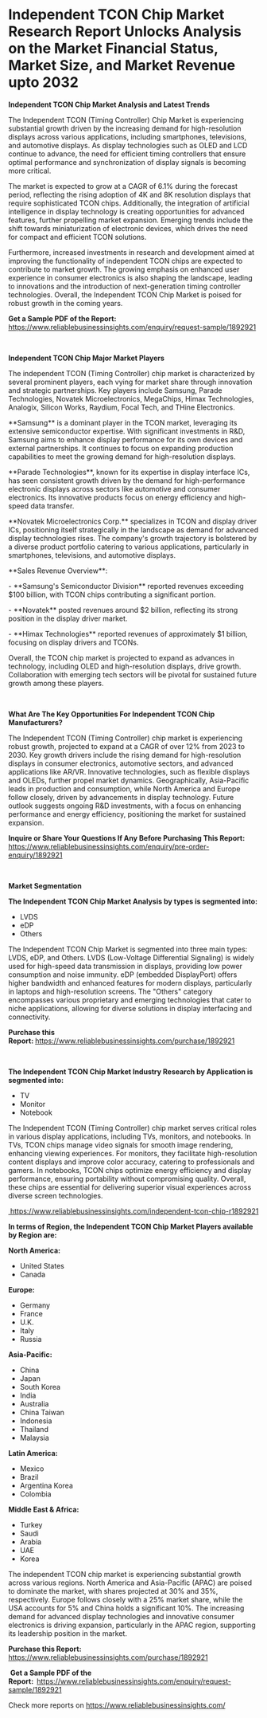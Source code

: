 <p><h1>Independent TCON Chip Market Research Report Unlocks Analysis on the Market Financial Status, Market Size, and Market Revenue upto 2032</h1></p><p><strong>Independent TCON Chip Market Analysis and Latest Trends</strong></p>
<p><p>The Independent TCON (Timing Controller) Chip Market is experiencing substantial growth driven by the increasing demand for high-resolution displays across various applications, including smartphones, televisions, and automotive displays. As display technologies such as OLED and LCD continue to advance, the need for efficient timing controllers that ensure optimal performance and synchronization of display signals is becoming more critical. </p><p>The market is expected to grow at a CAGR of 6.1% during the forecast period, reflecting the rising adoption of 4K and 8K resolution displays that require sophisticated TCON chips. Additionally, the integration of artificial intelligence in display technology is creating opportunities for advanced features, further propelling market expansion. Emerging trends include the shift towards miniaturization of electronic devices, which drives the need for compact and efficient TCON solutions. </p><p>Furthermore, increased investments in research and development aimed at improving the functionality of independent TCON chips are expected to contribute to market growth. The growing emphasis on enhanced user experience in consumer electronics is also shaping the landscape, leading to innovations and the introduction of next-generation timing controller technologies. Overall, the Independent TCON Chip Market is poised for robust growth in the coming years.</p></p>
<p><strong>Get a Sample PDF of the Report:&nbsp;</strong> <a href="https://www.reliablebusinessinsights.com/enquiry/request-sample/1892921?utm_campaign=2286&utm_medium=2&utm_source=Github&utm_content=ia&utm_term=13022025&utm_id=independent-tcon-chip">https://www.reliablebusinessinsights.com/enquiry/request-sample/1892921</a></p>
<p>&nbsp;</p>
<p><strong>Independent TCON Chip Major Market Players</strong></p>
<p><p>The independent TCON (Timing Controller) chip market is characterized by several prominent players, each vying for market share through innovation and strategic partnerships. Key players include Samsung, Parade Technologies, Novatek Microelectronics, MegaChips, Himax Technologies, Analogix, Silicon Works, Raydium, Focal Tech, and THine Electronics.</p><p>**Samsung** is a dominant player in the TCON market, leveraging its extensive semiconductor expertise. With significant investments in R&D, Samsung aims to enhance display performance for its own devices and external partnerships. It continues to focus on expanding production capabilities to meet the growing demand for high-resolution displays.</p><p>**Parade Technologies**, known for its expertise in display interface ICs, has seen consistent growth driven by the demand for high-performance electronic displays across sectors like automotive and consumer electronics. Its innovative products focus on energy efficiency and high-speed data transfer.</p><p>**Novatek Microelectronics Corp.** specializes in TCON and display driver ICs, positioning itself strategically in the landscape as demand for advanced display technologies rises. The company's growth trajectory is bolstered by a diverse product portfolio catering to various applications, particularly in smartphones, televisions, and automotive displays.</p><p>**Sales Revenue Overview**: </p><p>- **Samsung's Semiconductor Division** reported revenues exceeding $100 billion, with TCON chips contributing a significant portion.</p><p>- **Novatek** posted revenues around $2 billion, reflecting its strong position in the display driver market.</p><p>- **Himax Technologies** reported revenues of approximately $1 billion, focusing on display drivers and TCONs.</p><p>  </p><p>Overall, the TCON chip market is projected to expand as advances in technology, including OLED and high-resolution displays, drive growth. Collaboration with emerging tech sectors will be pivotal for sustained future growth among these players.</p></p>
<p>&nbsp;</p>
<p><strong>What Are The Key Opportunities For Independent TCON Chip Manufacturers?</strong></p>
<p><p>The Independent TCON (Timing Controller) chip market is experiencing robust growth, projected to expand at a CAGR of over 12% from 2023 to 2030. Key growth drivers include the rising demand for high-resolution displays in consumer electronics, automotive sectors, and advanced applications like AR/VR. Innovative technologies, such as flexible displays and OLEDs, further propel market dynamics. Geographically, Asia-Pacific leads in production and consumption, while North America and Europe follow closely, driven by advancements in display technology. Future outlook suggests ongoing R&D investments, with a focus on enhancing performance and energy efficiency, positioning the market for sustained expansion.</p></p>
<p><strong>Inquire or Share Your Questions If Any Before Purchasing This Report:</strong> <a href="https://www.reliablebusinessinsights.com/enquiry/pre-order-enquiry/1892921?utm_campaign=2286&utm_medium=2&utm_source=Github&utm_content=ia&utm_term=13022025&utm_id=independent-tcon-chip">https://www.reliablebusinessinsights.com/enquiry/pre-order-enquiry/1892921</a></p>
<p>&nbsp;</p>
<p><strong>Market Segmentation</strong></p>
<p><strong>The Independent TCON Chip Market Analysis by types is segmented into:</strong></p>
<p><ul><li>LVDS</li><li>eDP</li><li>Others</li></ul></p>
<p><p>The Independent TCON Chip Market is segmented into three main types: LVDS, eDP, and Others. LVDS (Low-Voltage Differential Signaling) is widely used for high-speed data transmission in displays, providing low power consumption and noise immunity. eDP (embedded DisplayPort) offers higher bandwidth and enhanced features for modern displays, particularly in laptops and high-resolution screens. The "Others" category encompasses various proprietary and emerging technologies that cater to niche applications, allowing for diverse solutions in display interfacing and connectivity.</p></p>
<p><strong>Purchase this Report:&nbsp;</strong><a href="https://www.reliablebusinessinsights.com/purchase/1892921?utm_campaign=2286&utm_medium=2&utm_source=Github&utm_content=ia&utm_term=13022025&utm_id=independent-tcon-chip">https://www.reliablebusinessinsights.com/purchase/1892921</a></p>
<p>&nbsp;</p>
<p><strong>The Independent TCON Chip Market Industry Research by Application is segmented into:</strong></p>
<p><ul><li>TV</li><li>Monitor</li><li>Notebook</li></ul></p>
<p><p>The Independent TCON (Timing Controller) chip market serves critical roles in various display applications, including TVs, monitors, and notebooks. In TVs, TCON chips manage video signals for smooth image rendering, enhancing viewing experiences. For monitors, they facilitate high-resolution content displays and improve color accuracy, catering to professionals and gamers. In notebooks, TCON chips optimize energy efficiency and display performance, ensuring portability without compromising quality. Overall, these chips are essential for delivering superior visual experiences across diverse screen technologies.</p></p>
<p><a href="https://www.reliablebusinessinsights.com/independent-tcon-chip-r1892921?utm_campaign=2286&utm_medium=2&utm_source=Github&utm_content=ia&utm_term=13022025&utm_id=independent-tcon-chip">&nbsp;https://www.reliablebusinessinsights.com/independent-tcon-chip-r1892921</a></p>
<p><strong>In terms of Region, the Independent TCON Chip Market Players available by Region are:</strong></p>
<p>
    <p> <strong> North America: </strong>
        <ul>
            <li>United States</li>
            <li>Canada</li>
        </ul>
        </p> 
    <p> <strong> Europe: </strong>
        <ul>
            <li>Germany</li>
            <li>France</li>
            <li>U.K.</li>
            <li>Italy</li>
            <li>Russia</li>
        </ul>
        </p> 
    <p> <strong> Asia-Pacific: </strong>
        <ul>
            <li>China</li>
            <li>Japan</li>
            <li>South Korea</li>
            <li>India</li>
            <li>Australia</li>
            <li>China Taiwan</li>
            <li>Indonesia</li>
            <li>Thailand</li>
            <li>Malaysia</li>
        </ul>
        </p> 
    <p> <strong> Latin America: </strong>
        <ul>
            <li>Mexico</li>
            <li>Brazil</li>
            <li>Argentina Korea</li>
            <li>Colombia</li>
        </ul>
        </p> 
    <p> <strong> Middle East & Africa: </strong>
        <ul>
            <li>Turkey</li>
            <li>Saudi</li>
            <li>Arabia</li>
            <li>UAE</li>
            <li>Korea</li>
        </ul>
    </p>
    </p>
<p><p>The independent TCON chip market is experiencing substantial growth across various regions. North America and Asia-Pacific (APAC) are poised to dominate the market, with shares projected at 30% and 35%, respectively. Europe follows closely with a 25% market share, while the USA accounts for 5% and China holds a significant 10%. The increasing demand for advanced display technologies and innovative consumer electronics is driving expansion, particularly in the APAC region, supporting its leadership position in the market.</p></p>
<p><strong>Purchase this Report: </strong><a href="https://www.reliablebusinessinsights.com/purchase/1892921?utm_campaign=2286&utm_medium=2&utm_source=Github&utm_content=ia&utm_term=13022025&utm_id=independent-tcon-chip">https://www.reliablebusinessinsights.com/purchase/1892921</a></p>
<p>&nbsp;<strong>Get a Sample PDF of the Report:&nbsp;&nbsp;</strong><a href="https://www.reliablebusinessinsights.com/enquiry/request-sample/1892921?utm_campaign=2286&utm_medium=2&utm_source=Github&utm_content=ia&utm_term=13022025&utm_id=independent-tcon-chip">https://www.reliablebusinessinsights.com/enquiry/request-sample/1892921</a></p>
<p><strong></strong></p>
<p>Check more reports on <a href="https://www.reliablebusinessinsights.com/?utm_campaign=2286&utm_medium=2&utm_source=Github&utm_content=ia&utm_term=13022025&utm_id=independent-tcon-chip">https://www.reliablebusinessinsights.com/</a></p>
